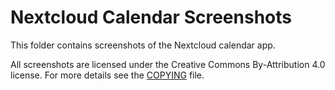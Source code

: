 # Nextcloud Calendar Screenshots

This folder contains screenshots of the Nextcloud calendar app.

All screenshots are licensed under the Creative Commons By-Attribution 4.0 license. For more details see the [COPYING](https://github.com/nextcloud/calendar/blob/master/screenshots/COPYING) file.

